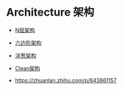 # Architecture 架构

- [N层架构](N-Tiers-N层架构.MD)
- [六边形架构]()
- [洋葱架构](Onion-Architecture-洋葱架构.MD)
- [Clean架构]()


- https://zhuanlan.zhihu.com/p/643861157
